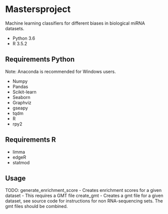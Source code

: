 # Mastersproject
Machine learning classifiers for different biases in biological miRNA datasets.
* Python 3.6
* R 3.5.2


## Requirements Python
Note: Anaconda is recommended for Windows users.
* Numpy
* Pandas
* Scikit-learn
* Seaborn
* Graphviz
* gseapy
* tqdm
* R
* rpy2

## Requirements R
* limma
* edgeR
* statmod


## Usage
TODO:
generate_enrichment_score - Creates enrichment scores for a given dataset - This requires a GMT file
create_gmt - Creates a gmt file for a given dataset, see source code for instructions for non RNA-sequencing sets. The gmt files should be combined.
